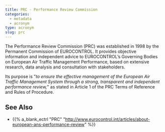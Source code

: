 ```yaml
---
title: PRC - Performance Review Commission
categories:
  - metadata
  - acronym
type: acronym
slug: prc
---
```


The Performance Review Commission (PRC) was established in 1998 by the
Permanent Commission of EUROCONTROL.
It provides objective information and independent advice to
EUROCONTROL’s Governing Bodies on European Air Traffic Management Performance,
based on extensive research, data analysis and consultation with stakeholders.

Its purpose is "_to ensure the effective management of the European Air
Traffic Management System through a strong, transparent and independent
performance review,_" as stated in Article 1 of the PRC Terms of Reference
and Rules of Procedure.

## See Also

* {{% a_blank_ectrl "PRC" "http://www.eurocontrol.int/articles/about-european-ans-performance-review" %}}
